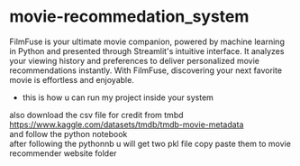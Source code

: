 # movie-recommedation_system

FilmFuse is your ultimate movie companion, powered by machine learning in Python and presented through Streamlit's intuitive interface. 
It analyzes your viewing history and preferences to deliver personalized movie recommendations instantly. With FilmFuse, discovering your next favorite movie is effortless and enjoyable.



* this is how u can run my project inside your system


also download the csv file for credit from tmbd                 
https://www.kaggle.com/datasets/tmdb/tmdb-movie-metadata        
and follow the python notebook            
after following the pythonnb u will get two pkl file copy paste them to movie recommender website folder                    


